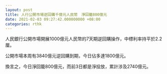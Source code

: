 ```yaml
---
layout: post
title: 人行公開市場逆回購千億元人民幣　淨回籠800億元
date: 2021-02-03 09:27:42.000000000 +08:00
categories: rthk
---
```


人民銀行公開市場開展1000億元人民幣的7天期逆回購操作，中標利率持平於2.2厘。

公開市場本周有3840億元逆回購到期，今日佔多達1800億元。

換言之，今日淨回籠800億元，而前3日都是淨投放，累計涉及2740億元。
